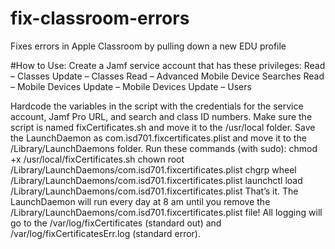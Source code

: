 # fix-classroom-errors
Fixes errors in Apple Classroom by pulling down a new EDU profile

#How to Use:
Create a Jamf service account that has these privileges:
Read – Classes
Update – Classes
Read – Advanced Mobile Device Searches
Read – Mobile Devices
Update – Mobile Devices
Update – Users

Hardcode the variables in the script with the credentials for the service account, Jamf Pro URL, and search and class ID numbers.
Make sure the script is named fixCertificates.sh and move it to the /usr/local folder.
Save the LaunchDaemon as com.isd701.fixcertificates.plist and move it to the /Library/LaunchDaemons folder.
Run these commands (with sudo):
chmod +x /usr/local/fixCertificates.sh
chown root /Library/LaunchDaemons/com.isd701.fixcertificates.plist
chgrp wheel /Library/LaunchDaemons/com.isd701.fixcertificates.plist
launchctl load /Library/LaunchDaemons/com.isd701.fixcertificates.plist
That’s it. The LaunchDaemon will run every day at 8 am until you remove the /Library/LaunchDaemons/com.isd701.fixcertificates.plist file! All logging will go to the /var/log/fixCertificates (standard out) and /var/log/fixCertificatesErr.log (standard error).
